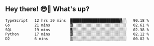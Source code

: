 ## Hey there! 😎👋 What's up?

<!--START_SECTION:waka-->

```txt
TypeScript   12 hrs 30 mins  ██████████████████████▓░░   90.18 %
Go           21 mins         ▓░░░░░░░░░░░░░░░░░░░░░░░░   02.61 %
SQL          19 mins         ▓░░░░░░░░░░░░░░░░░░░░░░░░   02.38 %
Python       17 mins         ▓░░░░░░░░░░░░░░░░░░░░░░░░   02.12 %
D2           6 mins          ▒░░░░░░░░░░░░░░░░░░░░░░░░   00.82 %
```

<!--END_SECTION:waka-->
